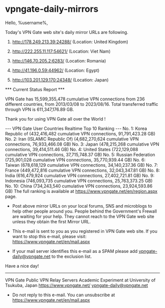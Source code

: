 # vpngate-daily-mirrors

Hello, %username%,

Today's VPN Gate web site's daily mirror URLs are following.

1. http://178.249.213.39:24288/
   (Location: United Kingdom)

2. http://222.255.11.117:54621/
   (Location: Viet Nam)

3. http://146.70.205.2:6283/
   (Location: Romania)

4. http://41.196.0.59:44962/
   (Location: Egypt)

5. http://103.201.129.170:24348/
   (Location: Japan)


*** Current Status Report ***

VPN Gate has 15,599,355,478 cumulative VPN connections from 236 different countries, from 2013/03/08 to 2023/08/16.
Total transferred traffic through VPN is 611,347,176.89 GB.

Thank you for using VPN Gate all over the World !


--- VPN Gate User Countries Realtime Top 10 Ranking ---
No. 1: Korea Republic of (432,416,482 cumulative VPN connections, 91,791,423.28 GB)
No. 2: Iran (ISLAMIC Republic Of) (4,682,270,624 cumulative VPN connections, 76,933,466.08 GB)
No. 3: Japan (478,215,268 cumulative VPN connections, 39,414,511.46 GB)
No. 4: United States (722,129,088 cumulative VPN connections, 37,715,748.37 GB)
No. 5: Russian Federation (725,901,028 cumulative VPN connections, 35,770,939.44 GB)
No. 6: Taiwan (678,618,129 cumulative VPN connections, 34,140,237.36 GB)
No. 7: France (449,472,816 cumulative VPN connections, 32,043,347.81 GB)
No. 8: India (616,479,924 cumulative VPN connections, 27,402,721.81 GB)
No. 9: Indonesia (746,093,735 cumulative VPN connections, 25,763,373.25 GB)
No. 10: China (734,243,540 cumulative VPN connections, 23,924,593.86 GB)
The full ranking is available at https://www.vpngate.net/en/region.aspx page.


* Post above mirror URLs on your local forums, SNS and microblogs
  to help other people around you.
  People behind the Government's Frewall are waiting for your help.
  They cannot reach to the VPN Gate web site
  unless they obtain the first Mirror URL.

* This e-mail is sent to you as you registered in VPN Gate web site.
  If you want to stop this e-mail, please visit:
  https://www.vpngate.net/en/mail.aspx

* If your mail server identifies this e-mail as a SPAM
  please add vpngate-daily@vpngate.net to the exclusion list.

Have a nice day!

------------------------------------------------------
VPN Gate Public VPN Relay Servers
Academic Experiment at University of Tsukuba, Japan
https://www.vpngate.net/
vpngate-daily@vpngate.net
* Do not reply to this e-mail.
  You can unsubscribe at https://www.vpngate.net/en/mail.aspx


